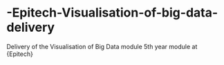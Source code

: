 # -Epitech-Visualisation-of-big-data-delivery
Delivery of the Visualisation of Big Data module 5th year module at {Epitech}
